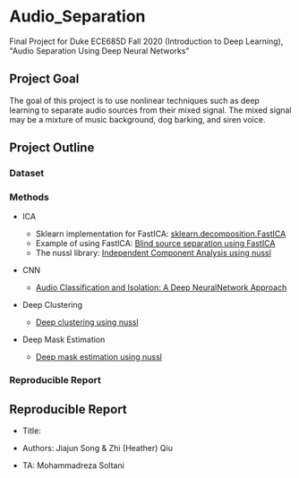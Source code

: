 # Audio_Separation
Final Project for Duke ECE685D Fall 2020 (Introduction to Deep Learning), "Audio Separation Using Deep Neural Networks"

## Project Goal

The goal of this project is to use nonlinear techniques such as deep learning to separate audio sources from their mixed signal. The mixed signal may be a mixture of music background, dog barking, and siren voice.

## Project Outline

### Dataset



### Methods

- ICA

  - Sklearn implementation for FastICA: [sklearn.decomposition.FastICA](https://scikit-learn.org/stable/modules/generated/sklearn.decomposition.FastICA.html)
  - Example of using FastICA: [Blind source separation using FastICA](https://scikit-learn.org/stable/auto_examples/decomposition/plot_ica_blind_source_separation.html)
  - The nussl library: [Independent Component Analysis using nussl](https://nussl.github.io/docs/examples/factorization/ica.html)


- CNN

  - [Audio Classification and Isolation: A Deep NeuralNetwork Approach](https://github.com/ahpvjk/audio-classification-and-isolation)

- Deep Clustering

  - [Deep clustering using nussl](https://nussl.github.io/docs/examples/deep/deep_clustering.html)

- Deep Mask Estimation
  
  - [Deep mask estimation using nussl](https://nussl.github.io/docs/examples/deep/deep_mask_estimation.html)
  

### Reproducible Report

## Reproducible Report

- Title: 

- Authors: Jiajun Song & Zhi (Heather) Qiu

- TA: Mohammadreza Soltani



  
